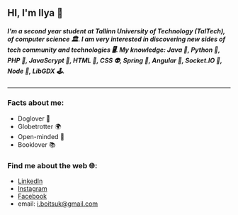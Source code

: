 ## HI, I'm Ilya :cartwheeling:

##### I'm a second year student at Tallinn University of Technology (TalTech), of computer science :classical_building:. I am very interested in discovering new sides of tech community and technologies :desktop_computer:. My knowledge: Java :sauropod:, Python :snake:, PHP :elephant:, JavaScrypt :hatching_chick:, HTML :frog:, CSS :alien:, Spring :leaves:, Angular :octopus:, Socket.IO :tulip:, Node :sunflower:, LibGDX :joystick:. 
------------

### Facts about me:
- Doglover :feet:
- Globetrotter :earth_africa:	
- Open-minded :mag_right:
- Booklover :books:

### Find me about the web :globe_with_meridians::
 - [LinkedIn](https://www.linkedin.com/in/ilya-boichuk-b3184817b)
 - [Instagram](https://www.instagram.com/l.bchk/)
 - [Facebook](https://www.facebook.com/ilja.boitsuk/)
 - email: i.boitsuk@gmail.com
